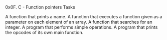 0x0F. C - Function pointers Tasks

 A function that prints a name.
 A function that executes a function given as a parameter on each element of an array.
 A function that searches for an integer.
 A program that performs simple operations.
 A program that prints the opcodes of its own main function.

